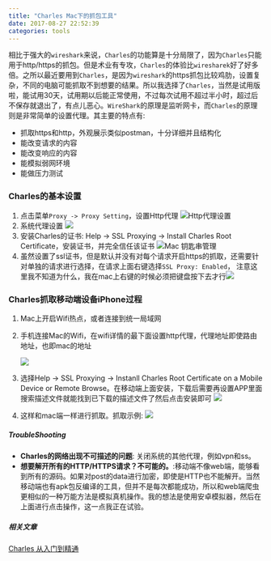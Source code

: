 ```yaml
---
title: "Charles Mac下的抓包工具"
date: 2017-08-27 22:52:39
categories: tools
---
```


相比于强大的`wireshark`来说，`Charles`的功能算是十分局限了，因为`Charles`只能用于http/https的抓包。但是术业有专攻，`Charles`的体验比`wiresharek`好了好多倍。之所以最近要用到`Charles`，是因为`wireshark`的https抓包比较鸡肋，设置复杂，不同的电脑可能抓取不到想要的结果。所以我选择了`Charles`，当然是试用版啦，能试用30天，试用期以后能正常使用，不过每次试用不超过半小时，超过后不保存就退出了，有点儿恶心。`WireShark`的原理是监听网卡，而`Charles`的原理则是非常简单的设置代理。其主要的特点有:

- 抓取https和http，外观展示类似postman，十分详细并且结构化
- 能改变请求的内容
- 能改变响应的内容
- 能模拟弱网环境
- 能做压力测试

### Charles的基本设置

1. 点击菜单`Proxy -> Proxy Setting`，设置Http代理
   ![Http代理设置](https://haofly.net/uploads/charles_1.png)
2. 系统代理设置
   ![](https://haofly.net/uploads/charles_2.png)
3. 安装Charles的证书: Help -> SSL Proxying -> Install Charles Root Certificate，安装证书，并完全信任该证书
   ![Mac 钥匙串管理](https://haofly.net/uploads/charles_3.png)
4. 虽然设置了ssl证书，但是默认并没有对每个请求开启https的抓取，还需要针对单独的请求进行选择，在请求上面右键选择`SSL Proxy: Enabled`， 注意这里我不知道为什么，我在mac上右键的时候必须把键盘按下去才行![](https://haofly.net/uploads/charles_4.png)



### Charles抓取移动端设备iPhone过程

1. Mac上开启Wifi热点，或者连接到统一局域网

2. 手机连接Mac的Wifi，在wifi详情的最下面设置http代理，代理地址即使路由地址，也即mac的地址

   ![](https://haofly.net/uploads/charles_6.png)

3. 选择Help -> SSL Proxying -> Instanll Charles Root Certificate on a Mobile Device or Remote Browse。在移动端上面安装，下载后需要再设置APP里面搜索描述文件就能找到已下载的描述文件了然后点击安装即可
   ![](https://haofly.net/uploads/charles_5.png)

4. 这样和mac端一样进行抓取。抓取示例:
   ![](https://haofly.net/uploads/charles_7.png)

##### TroubleShooting

- **Charles的网络出现不可描述的问题**: 关闭系统的其他代理，例如vpn和ss。
- **想要解开所有的HTTP/HTTPS请求？不可能的。**:移动端不像web端，能够看到所有的源码。如果对post的data进行加密，即使是HTTP也不能解开。当然移动端也有apk包反编译的工具，但并不是每次都能成功，所以和web端爬虫更相似的一种万能方法是模拟真机操作。我的想法是使用安卓模拟器，然后在上面进行点击操作，这一点我正在试验。


##### 相关文章

[Charles 从入门到精通](http://blog.devtang.com/2015/11/14/charles-introduction/)